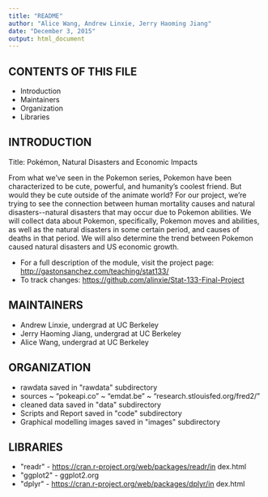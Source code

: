 ```yaml
---
title: "README"
author: "Alice Wang, Andrew Linxie, Jerry Haoming Jiang"
date: "December 3, 2015"
output: html_document
---
```


CONTENTS OF THIS FILE
---------------------

 * Introduction
 * Maintainers
 * Organization
 * Libraries

INTRODUCTION
------------
Title: Pokémon, Natural Disasters and Economic Impacts

From what we’ve seen in the Pokemon series, Pokemon have been characterized to be cute, powerful, and humanity’s coolest friend. But would they be cute outside of the animate world? For our project, we’re trying to see the connection between human mortality causes and natural disasters--natural disasters that may occur due to Pokemon abilities. We will collect data about Pokemon, specifically, Pokemon moves and abilities, as well as the natural disasters in some certain period, and causes of deaths in that period. We will also determine the trend between Pokemon caused natural disasters and US economic growth.

  * For a full description of the module, visit the project
  page:
  http://gastonsanchez.com/teaching/stat133/
  * To track changes:
  https://github.com/alinxie/Stat-133-Final-Project

MAINTAINERS
-----------

  * Andrew Linxie, undergrad at UC Berkeley
  * Jerry Haoming Jiang, undergrad at UC Berkeley
  * Alice Wang, undergrad at UC Berkeley
  
ORGANIZATION
------------

  * rawdata saved in "rawdata" subdirectory
  * sources
    ~ “pokeapi.co” 
    ~ “emdat.be”
    ~ “research.stlouisfed.org/fred2/”
  * cleaned data saved in "data" subdirectory
  * Scripts and Report saved in "code" subdirectory
  * Graphical modelling images saved in "images" subdirectory

LIBRARIES
---------

  * "readr" - https://cran.r-project.org/web/packages/readr/in
  dex.html
  * "ggplot2" - ggplot2.org
  * "dplyr" - https://cran.r-project.org/web/packages/dplyr/in
  dex.html
    










